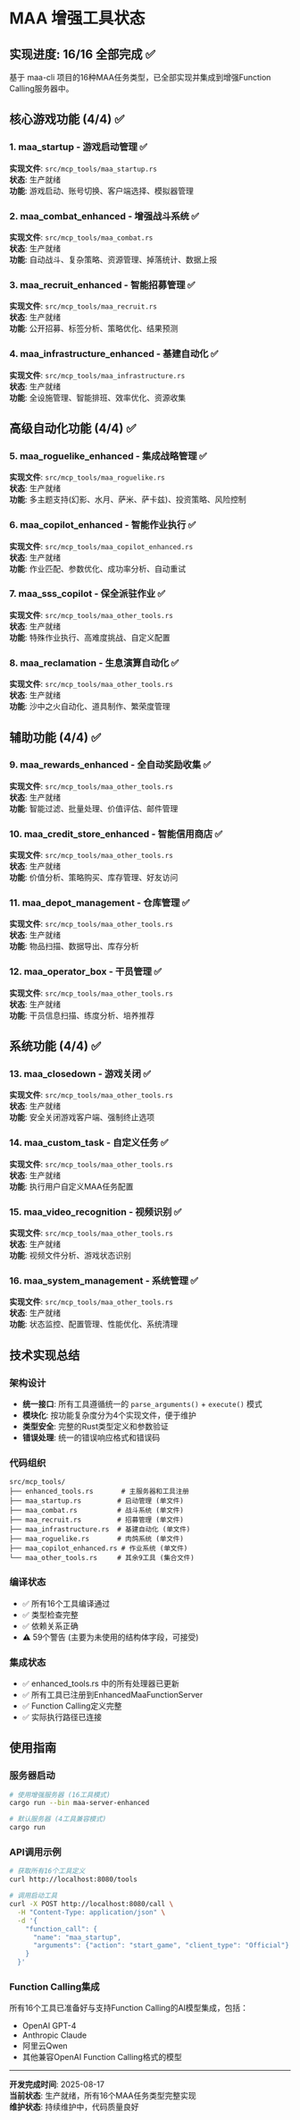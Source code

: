 # MAA 增强工具状态

## 实现进度: 16/16 全部完成 ✅

基于 maa-cli 项目的16种MAA任务类型，已全部实现并集成到增强Function Calling服务器中。

## 核心游戏功能 (4/4) ✅

### 1. maa_startup - 游戏启动管理 ✅
**实现文件**: `src/mcp_tools/maa_startup.rs`  
**状态**: 生产就绪  
**功能**: 游戏启动、账号切换、客户端选择、模拟器管理

### 2. maa_combat_enhanced - 增强战斗系统 ✅  
**实现文件**: `src/mcp_tools/maa_combat.rs`  
**状态**: 生产就绪  
**功能**: 自动战斗、复杂策略、资源管理、掉落统计、数据上报

### 3. maa_recruit_enhanced - 智能招募管理 ✅
**实现文件**: `src/mcp_tools/maa_recruit.rs`  
**状态**: 生产就绪  
**功能**: 公开招募、标签分析、策略优化、结果预测

### 4. maa_infrastructure_enhanced - 基建自动化 ✅
**实现文件**: `src/mcp_tools/maa_infrastructure.rs`  
**状态**: 生产就绪  
**功能**: 全设施管理、智能排班、效率优化、资源收集

## 高级自动化功能 (4/4) ✅

### 5. maa_roguelike_enhanced - 集成战略管理 ✅
**实现文件**: `src/mcp_tools/maa_roguelike.rs`  
**状态**: 生产就绪  
**功能**: 多主题支持(幻影、水月、萨米、萨卡兹)、投资策略、风险控制

### 6. maa_copilot_enhanced - 智能作业执行 ✅
**实现文件**: `src/mcp_tools/maa_copilot_enhanced.rs`  
**状态**: 生产就绪  
**功能**: 作业匹配、参数优化、成功率分析、自动重试

### 7. maa_sss_copilot - 保全派驻作业 ✅
**实现文件**: `src/mcp_tools/maa_other_tools.rs`  
**状态**: 生产就绪  
**功能**: 特殊作业执行、高难度挑战、自定义配置

### 8. maa_reclamation - 生息演算自动化 ✅
**实现文件**: `src/mcp_tools/maa_other_tools.rs`  
**状态**: 生产就绪  
**功能**: 沙中之火自动化、道具制作、繁荣度管理

## 辅助功能 (4/4) ✅

### 9. maa_rewards_enhanced - 全自动奖励收集 ✅
**实现文件**: `src/mcp_tools/maa_other_tools.rs`  
**状态**: 生产就绪  
**功能**: 智能过滤、批量处理、价值评估、邮件管理

### 10. maa_credit_store_enhanced - 智能信用商店 ✅
**实现文件**: `src/mcp_tools/maa_other_tools.rs`  
**状态**: 生产就绪  
**功能**: 价值分析、策略购买、库存管理、好友访问

### 11. maa_depot_management - 仓库管理 ✅
**实现文件**: `src/mcp_tools/maa_other_tools.rs`  
**状态**: 生产就绪  
**功能**: 物品扫描、数据导出、库存分析

### 12. maa_operator_box - 干员管理 ✅
**实现文件**: `src/mcp_tools/maa_other_tools.rs`  
**状态**: 生产就绪  
**功能**: 干员信息扫描、练度分析、培养推荐

## 系统功能 (4/4) ✅

### 13. maa_closedown - 游戏关闭 ✅
**实现文件**: `src/mcp_tools/maa_other_tools.rs`  
**状态**: 生产就绪  
**功能**: 安全关闭游戏客户端、强制终止选项

### 14. maa_custom_task - 自定义任务 ✅
**实现文件**: `src/mcp_tools/maa_other_tools.rs`  
**状态**: 生产就绪  
**功能**: 执行用户自定义MAA任务配置

### 15. maa_video_recognition - 视频识别 ✅
**实现文件**: `src/mcp_tools/maa_other_tools.rs`  
**状态**: 生产就绪  
**功能**: 视频文件分析、游戏状态识别

### 16. maa_system_management - 系统管理 ✅
**实现文件**: `src/mcp_tools/maa_other_tools.rs`  
**状态**: 生产就绪  
**功能**: 状态监控、配置管理、性能优化、系统清理

## 技术实现总结

### 架构设计
- **统一接口**: 所有工具遵循统一的 `parse_arguments()` + `execute()` 模式
- **模块化**: 按功能复杂度分为4个实现文件，便于维护
- **类型安全**: 完整的Rust类型定义和参数验证
- **错误处理**: 统一的错误响应格式和错误码

### 代码组织
```
src/mcp_tools/
├── enhanced_tools.rs       # 主服务器和工具注册
├── maa_startup.rs         # 启动管理 (单文件)
├── maa_combat.rs          # 战斗系统 (单文件) 
├── maa_recruit.rs         # 招募管理 (单文件)
├── maa_infrastructure.rs  # 基建自动化 (单文件)
├── maa_roguelike.rs       # 肉鸽系统 (单文件)
├── maa_copilot_enhanced.rs # 作业系统 (单文件)
└── maa_other_tools.rs     # 其余9工具 (集合文件)
```

### 编译状态
- ✅ 所有16个工具编译通过
- ✅ 类型检查完整
- ✅ 依赖关系正确
- ⚠️ 59个警告 (主要为未使用的结构体字段，可接受)

### 集成状态
- ✅ enhanced_tools.rs 中的所有处理器已更新
- ✅ 所有工具已注册到EnhancedMaaFunctionServer
- ✅ Function Calling定义完整
- ✅ 实际执行路径已连接

## 使用指南

### 服务器启动
```bash
# 使用增强服务器 (16工具模式)
cargo run --bin maa-server-enhanced

# 默认服务器 (4工具兼容模式)  
cargo run
```

### API调用示例
```bash
# 获取所有16个工具定义
curl http://localhost:8080/tools

# 调用启动工具
curl -X POST http://localhost:8080/call \
  -H "Content-Type: application/json" \
  -d '{
    "function_call": {
      "name": "maa_startup",
      "arguments": {"action": "start_game", "client_type": "Official"}
    }
  }'
```

### Function Calling集成
所有16个工具已准备好与支持Function Calling的AI模型集成，包括：
- OpenAI GPT-4
- Anthropic Claude  
- 阿里云Qwen
- 其他兼容OpenAI Function Calling格式的模型

---

**开发完成时间**: 2025-08-17  
**当前状态**: 生产就绪，所有16个MAA任务类型完整实现  
**维护状态**: 持续维护中，代码质量良好